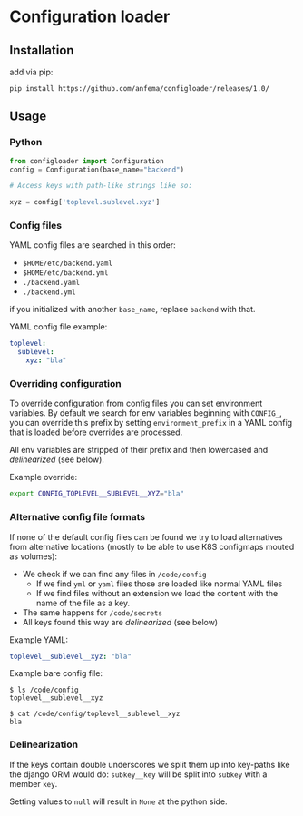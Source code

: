 # Configuration loader

## Installation

add via pip:

```
pip install https://github.com/anfema/configloader/releases/1.0/
```

## Usage

### Python

```python
from configloader import Configuration
config = Configuration(base_name="backend")

# Access keys with path-like strings like so:

xyz = config['toplevel.sublevel.xyz']
```

### Config files

YAML config files are searched in this order:

- `$HOME/etc/backend.yaml`
- `$HOME/etc/backend.yml`
- `./backend.yaml`
- `./backend.yml`

if you initialized with another `base_name`, replace `backend` with that.

YAML config file example:

```yaml
toplevel:
  sublevel:
    xyz: "bla"
```

### Overriding configuration

To override configuration from config files you can set environment variables.
By default we search for env variables beginning with `CONFIG_`, you can override
this prefix by setting `environment_prefix` in a YAML config that is loaded before
overrides are processed.

All env variables are stripped of their prefix and then lowercased and _delinearized_
(see below).

Example override:

```bash
export CONFIG_TOPLEVEL__SUBLEVEL__XYZ="bla"
```

### Alternative config file formats

If none of the default config files can be found we try to load alternatives
from alternative locations (mostly to be able to use K8S configmaps mouted as volumes):

- We check if we can find any files in `/code/config`
   - If we find `yml` or `yaml` files those are loaded like normal YAML files
   - If we find files without an extension we load the content with the name of the
     file as a key.
- The same happens for `/code/secrets`
- All keys found this way are _delinearized_ (see below)

Example YAML:

```yaml
toplevel__sublevel__xyz: "bla"
```

Example bare config file:

```
$ ls /code/config
toplevel__sublevel__xyz

$ cat /code/config/toplevel__sublevel__xyz
bla
```

### Delinearization

If the keys contain double underscores we split them up into key-paths like
the django ORM would do: `subkey__key` will be split into `subkey` with a
member `key`.

Setting values to `null` will result in `None` at the python side.

